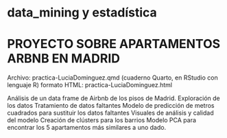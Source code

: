 # data_mining y estadística
# PROYECTO SOBRE APARTAMENTOS ARBNB EN MADRID
Archivo: practica-LuciaDominguez.qmd (cuaderno Quarto, en RStudio con lenguaje R)
formato HTML: practica-LuciaDominguez.html

Análisis de un data frame de Airbnb de los pisos de Madrid.
Exploración de los datos
Tratamiento de datos faltantes
Modelo de predicción de metros cuadrados para sustituir los datos faltantes
Visuales de análisis y calidad del modelo
Creación de clústers para los barrios
Modelo PCA para encontrar los 5 apartamentos más similares a uno dado. 
